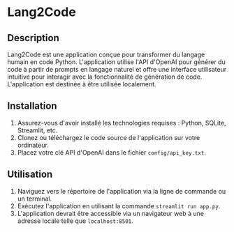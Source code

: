 
# Lang2Code

## Description
Lang2Code est une application conçue pour transformer du langage humain en code Python. L'application utilise l'API d'OpenAI pour générer du code à partir de prompts en langage naturel et offre une interface utilisateur intuitive pour interagir avec la fonctionnalité de génération de code. L'application est destinée à être utilisée localement.

## Installation
1. Assurez-vous d'avoir installé les technologies requises : Python, SQLite, Streamlit, etc.
2. Clonez ou téléchargez le code source de l'application sur votre ordinateur.
3. Placez votre clé API d'OpenAI dans le fichier `config/api_key.txt`.

## Utilisation
1. Naviguez vers le répertoire de l'application via la ligne de commande ou un terminal.
2. Exécutez l'application en utilisant la commande `streamlit run app.py`.
3. L'application devrait être accessible via un navigateur web à une adresse locale telle que `localhost:8501`.
